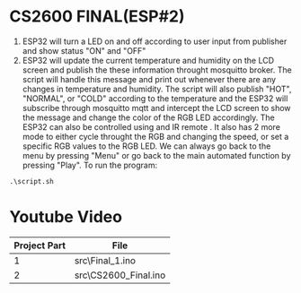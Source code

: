 # CS2600 FINAL(ESP#2)
 1. ESP32 will turn a LED on and off according to user input from publisher and show status "ON" and "OFF" 
 2. ESP32 will update the current temperature and humidity on the LCD screen and publish the these information throught mosquitto broker. The script will handle this message and print out whenever there are any changes in temperature and humidity. The script will also publish "HOT", "NORMAL", or "COLD" according to the temperature and the ESP32 will subscribe through mosquitto mqtt and intercept the LCD screen to show the message and change the color of the RGB LED accordingly.
 The ESP32 can also be controlled using and IR remote . It also has 2 more mode to either cycle throught the RGB and changing the speed, or set a specific RGB values to the RGB LED. We can always go back to the menu by pressing "Menu" or go back to the main automated function by pressing "Play".
To run the program:
```
.\script.sh
```
# Youtube Video

| Project Part| File        |
| ---|---|
| 1           |src\Final_1.ino|
| 2           |src\CS2600_Final.ino|



